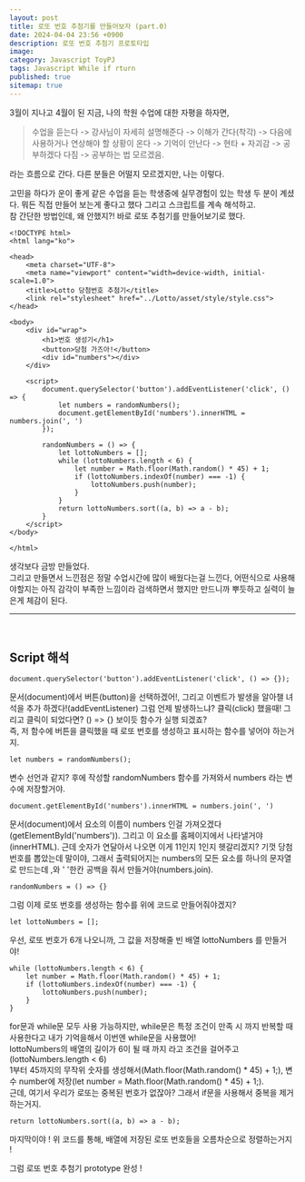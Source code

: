 ```yaml
---
layout: post
title: 로또 번호 추첨기를 만들어보자 (part.0)
date: 2024-04-04 23:56 +0900
description: 로또 번호 추첨기 프로토타입
image: 
category: Javascript ToyPJ
tags: Javascript While if rturn
published: true
sitemap: true
---
```

3월이 지나고 4월이 된 지금, 나의 학원 수업에 대한 자평을 하자면,

>수업을 듣는다 -> 강사님이 자세히 설명해준다 -> 이해가 간다(착각) -> 다음에 사용하거나 연상해야 할 상황이 온다 -> 기억이 안난다 -> 현타 + 자괴감 -> 공부하겠다 다짐 -> 공부하는 법 모르겠음.


라는 흐름으로 간다. 다른 분들은 어떨지 모르겠지만, 나는 이렇다.<br>

고민을 하다가 운이 좋게 같은 수업을 듣는 학생중에 실무경험이 있는 학생 두 분이 계셨다. 뭐든 직접 만들어 보는게 좋다고 했다 그리고 스크립트를 계속 해석하고.    
참 간단한 방법인데, 왜 안했지?! 바로 로또 추첨기를 만들어보기로 했다.

```
<!DOCTYPE html>
<html lang="ko">

<head>
    <meta charset="UTF-8">
    <meta name="viewport" content="width=device-width, initial-scale=1.0">
    <title>Lotto 당첨번호 추첨기</title>
    <link rel="stylesheet" href="../Lotto/asset/style/style.css">
</head>

<body>
    <div id="wrap">
        <h1>번호 생성기</h1>
        <button>당첨 가즈아!</button>
        <div id="numbers"></div>
    </div>

    <script>
        document.querySelector('button').addEventListener('click', () => {
            let numbers = randomNumbers();
            document.getElementById('numbers').innerHTML = numbers.join(', ')
        });

        randomNumbers = () => {
            let lottoNumbers = [];
            while (lottoNumbers.length < 6) {
                let number = Math.floor(Math.random() * 45) + 1;
                if (lottoNumbers.indexOf(number) === -1) {
                    lottoNumbers.push(number);
                }
            }
            return lottoNumbers.sort((a, b) => a - b);
        }
    </script>
</body>

</html>
```
생각보다 금방 만들었다.    
그리고 만들면서 느낀점은 정말 수업시간에 많이 배웠다는걸 느낀다, 어떤식으로 사용해야할지는 아직 감각이 부족한 느낌이라 검색하면서 했지만 만드니까 뿌듯하고 실력이 늘은게 체감이 된다.<br>

<hr/><br>

## Script 해석

```
document.querySelector('button').addEventListener('click', () => {});
```
문서(document)에서 버튼(button)을 선택하겠어!, 그리고 이벤트가 발생을 알아챌 녀석을 추가 하겠다!(addEventListener) 그럼 언제 발생하느냐? 클릭(click) 했을때! 그리고 클릭이 되었다면? () => {} 보이듯 함수가 실행 되겠죠? <br>
즉, 저 함수에 버튼을 클릭했을 때 로또 번호를 생성하고 표시하는 함수를 넣어야 하는거지.   

```
let numbers = randomNumbers();
```
변수 선언과 같지? 후에 작성할 randomNumbers 함수를 가져와서 numbers 라는 변수에 저장할거야.<br>

```
document.getElementById('numbers').innerHTML = numbers.join(', ')
```
문서(document)에서 요소의 이름이 numbers 인걸 가져오겠다(getElementById('numbers')). 그리고 이 요소를 홈페이지에서 나타낼거야(innerHTML). 근데 숫자가 연달아서 나오면 이게 11인지 1인지 헷갈리겠지? 기껏 당첨번호를 뽑았는데 말이야, 그래서 출력되어지는 numbers의 모든 요소를 하나의 문자열로 만드는데 ,와 ' '한칸 공백을 줘서 만들거야(numbers.join). 

```
randomNumbers = () => {}
```
그럼 이제 로또 번호를 생성하는 함수를 위에 코드로 만들어줘야겠지?

```
let lottoNumbers = [];
```
우선, 로또 번호가 6개 나오니까, 그 값을 저장해줄 빈 배열 lottoNumbers 를 만들거야!
```
while (lottoNumbers.length < 6) {
    let number = Math.floor(Math.random() * 45) + 1;
    if (lottoNumbers.indexOf(number) === -1) {
        lottoNumbers.push(number);
    }
}
```
for문과 while문 모두 사용 가능하지만, while문은 특정 조건이 만족 시 까지 반복할 때 사용한다고 내가 기억을해서 이번엔 while문을 사용했어!<br>
lottoNumbers의 배열의 길이가 6이 될 때 까지 라고 조건을 걸어주고(lottoNumbers.length < 6) <br>
1부터 45까지의 무작위 숫자를 생성해서(Math.floor(Math.random() * 45) + 1;), 변수 number에 저장(let number = Math.floor(Math.random() * 45) + 1;).<br>
근데, 여기서 우리가 로또는 중복된 번호가 없잖아? 그래서 if문을 사용해서 중복을 제거하는거지.<br>

```
return lottoNumbers.sort((a, b) => a - b);
```
마지막이야 ! 위 코드를 통해, 배열에 저장된 로또 번호들을 오름차순으로 정렬하는거지 !

그럼 로또 번호 추첨기 prototype 완성 !



